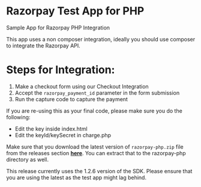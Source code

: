 # Razorpay Test App for PHP
Sample App for Razorpay PHP Integration

This app uses a non composer integration, ideally you should use composer to integrate the Razorpay API.

# Steps for Integration:

1. Make a checkout form using our Checkout Integration
2. Accept the `razorpay_payment_id` parameter in the form submission
3. Run the capture code to capture the payment

If you are re-using this as your final code, please make sure you do the following:

- Edit the key inside index.html
- Edit the keyId/keySecret in charge.php

Make sure that you download the latest version of `razorpay-php.zip` file from
the releases section **[here](https://github.com/razorpay/razorpay-php/releases)**.
You can extract that to the razorpay-php directory as well.

This release currently uses the 1.2.6 version of the SDK. Please ensure that you are
using the latest as the test app might lag behind.